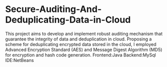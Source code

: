 # Secure-Auditing-And-Deduplicating-Data-in-Cloud
This project aims to develop and implement robust auditing mechanism that guarantee the integrity of data and deduplication in cloud. Proposing a scheme for deduplicating encrypted data stored in the cloud, I employed Advanced Encryption Standard (AES) and Message Digest Algorithm (MD5) for encryption and hash code generation.
Frontend:Java
Backend:MySql
IDE:NetBeans
